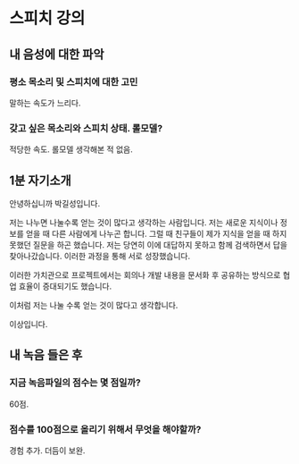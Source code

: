 # 스피치 강의

## 내 음성에 대한 파악

### 평소 목소리 및 스피치에 대한 고민

  말하는 속도가 느리다.
  
### 갖고 싶은 목소리와 스피치 상태. 롤모델?

  적당한 속도. 롤모델 생각해본 적 없음.
  
## 1분 자기소개

안녕하십니까 박길성입니다.

저는 나누면 나눌수록 얻는 것이 많다고 생각하는 사람입니다.
저는 새로운 지식이나 정보를 얻을 때 다른 사람에게 나누곤 합니다. 그럴 때 친구들이 제가 지식을 얻을 때 하지 못했던 질문을 하곤 했습니다. 저는 당연히 이에 대답하지 못하고 함께 검색하면서 답을 찾아나갔습니다. 이러한 과정을 통해 서로 성장했습니다.

이러한 가치관으로 프로젝트에서는 회의나 개발 내용을 문서화 후 공유하는 방식으로 협업 효율이 증대되기도 했습니다.

이처럼 저는 나눌 수록 얻는 것이 많다고 생각합니다.

이상입니다.
  
## 내 녹음 들은 후

### 지금 녹음파일의 점수는 몇 점일까?

60점.

### 점수를 100점으로 올리기 위해서 무엇을 해야할까?

경험 추가. 더듬이 보완.
